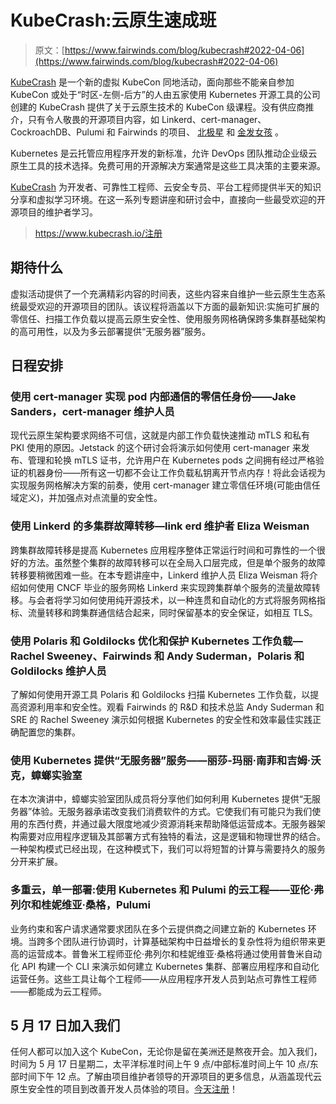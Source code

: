 # KubeCrash:云原生速成班

> 原文：[https://www.fairwinds.com/blog/kubecrash#2022-04-06](https://www.fairwinds.com/blog/kubecrash#2022-04-06)

 [KubeCrash](https://www.kubecrash.io/) 是一个新的虚拟 KubeCon 同地活动，面向那些不能亲自参加 KubeCon 或处于“时区-左侧-后方”的人由五家使用 Kubernetes 开源工具的公司创建的 KubeCrash 提供了关于云原生技术的 KubeCon 级课程。没有供应商推介，只有令人敬畏的开源项目内容，如 Linkerd、cert-manager、CockroachDB、Pulumi 和 Fairwinds 的项目、 [北极星](https://polaris.docs.fairwinds.com/) 和 [金发女孩](https://goldilocks.docs.fairwinds.com/) 。

Kubernetes 是云托管应用程序开发的新标准，允许 DevOps 团队推动企业级云原生工具的技术选择。免费可用的开源解决方案通常是这些工具决策的主要来源。

[KubeCrash](https://www.kubecrash.io/) 为开发者、可靠性工程师、云安全专员、平台工程师提供半天的知识分享和虚拟学习环境。在这一系列专题讲座和研讨会中，直接向一些最受欢迎的开源项目的维护者学习。

> https://www.kubecrash.io/注册

## 期待什么

虚拟活动提供了一个充满精彩内容的时间表，这些内容来自维护一些云原生生态系统最受欢迎的开源项目的团队。该议程将涵盖以下方面的最新知识:实施可扩展的零信任、扫描工作负载以提高云原生安全性、使用服务网格确保跨多集群基础架构的高可用性，以及为多云部署提供“无服务器”服务。

## 日程安排

### 使用 cert-manager 实现 pod 内部通信的零信任身份——Jake Sanders，cert-manager 维护人员

现代云原生架构要求网络不可信，这就是内部工作负载快速推动 mTLS 和私有 PKI 使用的原因。Jetstack 的这个研讨会将演示如何使用 cert-manager 来发布、管理和轮换 mTLS 证书，允许用户在 Kubernetes pods 之间拥有经过严格验证的机器身份——所有这一切都不会让工作负载私钥离开节点内存！将此会话视为实现服务网格解决方案的前奏，使用 cert-manager 建立零信任环境(可能由信任域定义)，并加强点对点流量的安全性。

### 使用 Linkerd 的多集群故障转移—link erd 维护者 Eliza Weisman

跨集群故障转移是提高 Kubernetes 应用程序整体正常运行时间和可靠性的一个很好的方法。虽然整个集群的故障转移可以在全局入口层完成，但是单个服务的故障转移要稍微困难一些。在本专题讲座中，Linkerd 维护人员 Eliza Weisman 将介绍如何使用 CNCF 毕业的服务网格 Linkerd 来实现跨集群单个服务的流量故障转移。与会者将学习如何使用纯开源技术，以一种连贯和自动化的方式将服务网格指标、流量转移和跨集群通信结合起来，同时保留基本的安全保证，如相互 TLS。

### 使用 Polaris 和 Goldilocks 优化和保护 Kubernetes 工作负载— Rachel Sweeney、Fairwinds 和 Andy Suderman，Polaris 和 Goldilocks 维护人员

了解如何使用开源工具 Polaris 和 Goldilocks 扫描 Kubernetes 工作负载，以提高资源利用率和安全性。观看 Fairwinds 的 R&D 和技术总监 Andy Suderman 和 SRE 的 Rachel Sweeney 演示如何根据 Kubernetes 的安全性和效率最佳实践正确配置您的集群。

### 使用 Kubernetes 提供“无服务器”服务——丽莎-玛丽·南菲和吉姆·沃克，蟑螂实验室

在本次演讲中，蟑螂实验室团队成员将分享他们如何利用 Kubernetes 提供“无服务器”体验。无服务器承诺改变我们消费软件的方式。它使我们有可能只为我们使用的东西付费，并通过最大限度地减少资源消耗来帮助降低运营成本。无服务器架构需要对应用程序逻辑及其部署方式有独特的看法，这是逻辑和物理世界的结合。一种架构模式已经出现，在这种模式下，我们可以将短暂的计算与需要持久的服务分开来扩展。

### 多重云，单一部署:使用 Kubernetes 和 Pulumi 的云工程——亚伦·弗列尔和桂妮维亚·桑格，Pulumi

业务约束和客户请求通常要求团队在多个云提供商之间建立新的 Kubernetes 环境。当跨多个团队进行协调时，计算基础架构中日益增长的复杂性将为组织带来更高的运营成本。普鲁米工程师亚伦·弗列尔和桂妮维亚·桑格将通过使用普鲁米自动化 API 构建一个 CLI 来演示如何建立 Kubernetes 集群、部署应用程序和自动化运营任务。这些工具让每个工程师——从应用程序开发人员到站点可靠性工程师——都能成为云工程师。

## 5 月 17 日加入我们

任何人都可以加入这个 KubeCon，无论你是留在美洲还是熬夜开会。加入我们，时间为 5 月 17 日星期二，太平洋标准时间上午 9 点/中部标准时间上午 10 点/东部时间下午 12 点。了解由项目维护者领导的开源项目的更多信息，从涵盖现代云原生安全性的项目到改善开发人员体验的项目。[今天注册](https://www.kubecrash.io/)！